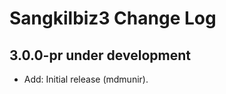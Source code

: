 Sangkilbiz3 Change Log
==========================

3.0.0-pr under development
--------------------------

- Add: Initial release (mdmunir).